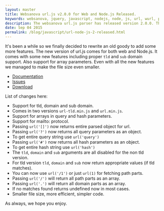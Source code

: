 ```yaml
---
layout: master
title: Websanova url.js v2.0.0 for Web and Node.js Released.
keywords: websanova, jquery, javascript, nodejs, node, js, url, wurl, parser, released
description: The websanova url.js parser has released version 2.0.0. The new version now features the much anticipated tld and sub domain support.
date: Sep 04 2015
permalink: /blog/javascript/url-node-js-2-released.html
---
```


It's been a while so we finally decided to rewrite an old goody to add some more features. The new version of url.js comes for both web and Node.js. It comes with some new features including proper `tld` and `sub` domain support. Also support for array parameters. Even with all the new features we managed to make the file size even smaller.

* [Documentation](https://github.com/websanova/js-url#url)
* [Issues](https://github.com/websanova/js-url/issues)
* [Download](https://github.com/websanova/js-url/releases)

List of changes here:

* Support for tld, domain and sub domain.
* Comes in two versions `url-tld.min.js` and `url.min.js`.
* Support for arrays in query and hash parameters.
* Support for mailto: protocol.
* Passing `url('[]')` now returns entire parsed object for url.
* Passing `url('?')` now returns all query parameters as an object.
* To get entire query string use `url('query')`
* Passing `url('#')` now returns all hash parameters as an object.
* To get entire hash string use `url('hash')`
* The `tld`, `domain` and `sub` arguments are all disabled for the non tld version.
* For tld version `tld`, `domain` and `sub` now return appropriate values (if tld matches).
* You can now use `url('/1')` or just `url(1)` for fetching path parts.
* Passing `url('/')` will return all path parts as an array.
* Passing `url('.')` will return all domain parts as an array.
* If no matches found returns undefined now in most cases.
* Smaller file size, more efficient, simpler code.

As always, we hope you enjoy.